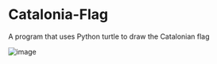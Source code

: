 # Catalonia-Flag
A program that uses Python turtle to draw the Catalonian flag

![image](https://github.com/Gallo13/Catalonia-Flag/assets/54815820/182ebfc1-c9a2-48a4-ae14-30b3c08674c5)


